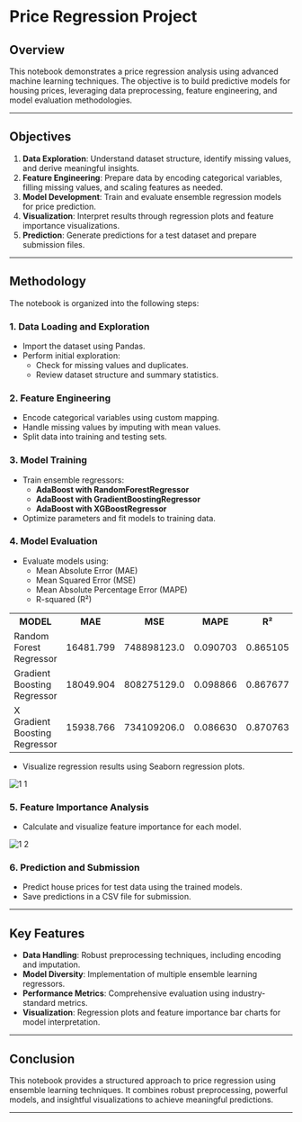 # Price Regression Project

## Overview
This notebook demonstrates a price regression analysis using advanced machine learning techniques. The objective is to build predictive models for housing prices, leveraging data preprocessing, feature engineering, and model evaluation methodologies.

---

## Objectives
1. **Data Exploration**: Understand dataset structure, identify missing values, and derive meaningful insights.
2. **Feature Engineering**: Prepare data by encoding categorical variables, filling missing values, and scaling features as needed.
3. **Model Development**: Train and evaluate ensemble regression models for price prediction.
4. **Visualization**: Interpret results through regression plots and feature importance visualizations.
5. **Prediction**: Generate predictions for a test dataset and prepare submission files.

---

## Methodology
The notebook is organized into the following steps:

### 1. **Data Loading and Exploration**
- Import the dataset using Pandas.
- Perform initial exploration:
  - Check for missing values and duplicates.
  - Review dataset structure and summary statistics.

### 2. **Feature Engineering**
- Encode categorical variables using custom mapping.
- Handle missing values by imputing with mean values.
- Split data into training and testing sets.

### 3. **Model Training**
- Train ensemble regressors:
  - **AdaBoost with RandomForestRegressor**
  - **AdaBoost with GradientBoostingRegressor**
  - **AdaBoost with XGBoostRegressor**
- Optimize parameters and fit models to training data.

### 4. **Model Evaluation**
- Evaluate models using:
  - Mean Absolute Error (MAE)
  - Mean Squared Error (MSE)
  - Mean Absolute Percentage Error (MAPE)
  - R-squared (R²)

<table align="center">
<tr>
  <th>MODEL</th>
  <th>MAE</th>
  <th>MSE</th>
  <th>MAPE</th>
  <th>R²</th>
</tr>
<tr>
  <td>Random Forest Regressor</td>
  <td align="center">16481.799</td>
  <td align="center">748898123.0</td>
  <td align="center">0.090703</td>
  <td align="center">0.865105</td>
</tr>
<tr>
  <td>Gradient Boosting Regressor</td>
  <td align="center">18049.904</td>
  <td align="center">808275129.0</td>
  <td align="center">0.098866</td>
  <td align="center">0.867677</td>
</tr>
<tr>
  <td>X Gradient Boosting Regressor</td>
  <td align="center">15938.766</td>
  <td align="center">734109206.0</td>
  <td align="center">0.086630</td>
  <td align="center">0.870763</td>
</tr>
</table>

- Visualize regression results using Seaborn regression plots.

![1 1](https://github.com/user-attachments/assets/4c86ade3-b448-4d64-ad72-4d3e80f80215)

### 5. **Feature Importance Analysis**
- Calculate and visualize feature importance for each model.

![1 2](https://github.com/user-attachments/assets/2b81ce05-e410-438f-8727-0f5a833670ac)

### 6. **Prediction and Submission**
- Predict house prices for test data using the trained models.
- Save predictions in a CSV file for submission.

---

## Key Features
- **Data Handling**: Robust preprocessing techniques, including encoding and imputation.
- **Model Diversity**: Implementation of multiple ensemble learning regressors.
- **Performance Metrics**: Comprehensive evaluation using industry-standard metrics.
- **Visualization**: Regression plots and feature importance bar charts for model interpretation.


---

## Conclusion
This notebook provides a structured approach to price regression using ensemble learning techniques. It combines robust preprocessing, powerful models, and insightful visualizations to achieve meaningful predictions.

---

